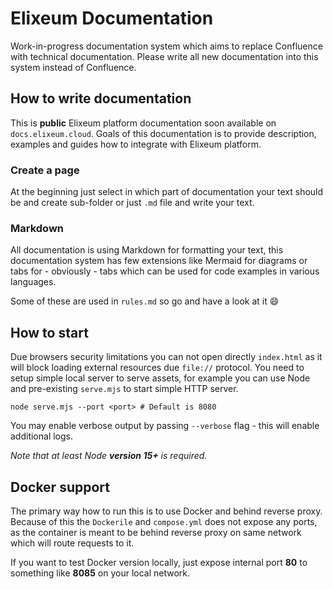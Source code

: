 # Elixeum Documentation

Work-in-progress documentation system which aims to replace Confluence with technical documentation.
Please write all new documentation into this system instead of Confluence.

## How to write documentation

This is **public** Elixeum platform documentation soon available on `docs.elixeum.cloud`.
Goals of this documentation is to provide description, examples and guides how to integrate with Elixeum platform.

### Create a page

At the beginning just select in which part of documentation your text should be and create sub-folder or just `.md` file and write your text.

### Markdown

All documentation is using Markdown for formatting your text, this documentation system has few extensions like Mermaid for diagrams or tabs for - obviously - tabs which can be used for code examples in various languages.

Some of these are used in `rules.md` so go and have a look at it :smile:

## How to start

Due browsers security limitations you can not open directly `index.html` as it will block loading external resources due `file://` protocol.
You need to setup simple local server to serve assets, for example you can use Node and pre-existing `serve.mjs` to start simple HTTP server.

```shell
node serve.mjs --port <port> # Default is 8080
```

You may enable verbose output by passing `--verbose` flag - this will enable additional logs.

_Note that at least Node **version 15+** is required._

## Docker support

The primary way how to run this is to use Docker and behind reverse proxy. Because of this the `Dockerile` and `compose.yml` does not expose any ports, as the container is meant to be behind reverse proxy on same network which will route requests to it.

If you want to test Docker version locally, just expose internal port **80** to something like **8085** on your local network.
